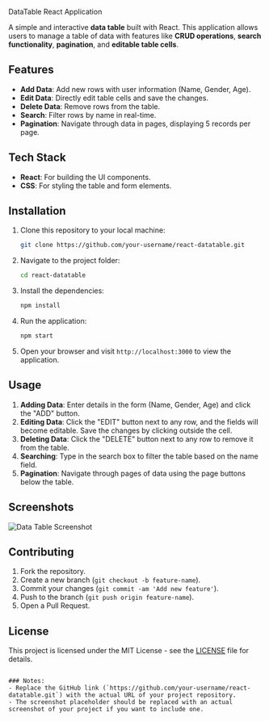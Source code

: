 DataTable React Application

A simple and interactive **data table** built with React. This application allows users to manage a table of data with features like **CRUD operations**, **search functionality**, **pagination**, and **editable table cells**.

## Features

- **Add Data**: Add new rows with user information (Name, Gender, Age).
- **Edit Data**: Directly edit table cells and save the changes.
- **Delete Data**: Remove rows from the table.
- **Search**: Filter rows by name in real-time.
- **Pagination**: Navigate through data in pages, displaying 5 records per page.

## Tech Stack

- **React**: For building the UI components.
- **CSS**: For styling the table and form elements.

## Installation

1. Clone this repository to your local machine:

   ```bash
   git clone https://github.com/your-username/react-datatable.git
   ```

2. Navigate to the project folder:

   ```bash
   cd react-datatable
   ```

3. Install the dependencies:

   ```bash
   npm install
   ```

4. Run the application:

   ```bash
   npm start
   ```

5. Open your browser and visit `http://localhost:3000` to view the application.

## Usage

1. **Adding Data**: Enter details in the form (Name, Gender, Age) and click the "ADD" button.
2. **Editing Data**: Click the "EDIT" button next to any row, and the fields will become editable. Save the changes by clicking outside the cell.
3. **Deleting Data**: Click the "DELETE" button next to any row to remove it from the table.
4. **Searching**: Type in the search box to filter the table based on the name field.
5. **Pagination**: Navigate through pages of data using the page buttons below the table.

## Screenshots

![Data Table Screenshot](https://via.placeholder.com/600x400.png?text=Data+Table+Screenshot)

## Contributing

1. Fork the repository.
2. Create a new branch (`git checkout -b feature-name`).
3. Commit your changes (`git commit -am 'Add new feature'`).
4. Push to the branch (`git push origin feature-name`).
5. Open a Pull Request.

## License

This project is licensed under the MIT License - see the [LICENSE](LICENSE) file for details.
```

### Notes:
- Replace the GitHub link (`https://github.com/your-username/react-datatable.git`) with the actual URL of your project repository.
- The screenshot placeholder should be replaced with an actual screenshot of your project if you want to include one.
